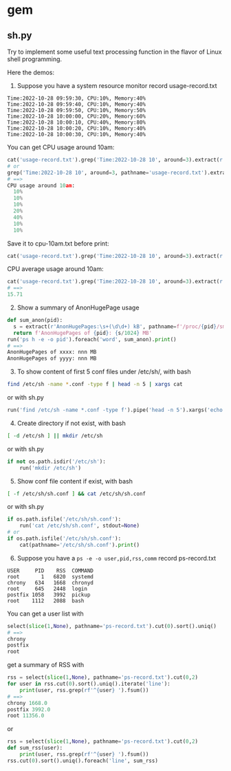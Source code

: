 # gem

## sh.py
Try to implement some useful text processing function in the flavor of Linux shell programming.

Here the demos:
1. Suppose you have a system resource monitor record usage-record.txt
```
Time:2022-10-28 09:59:30, CPU:10%, Memory:40%
Time:2022-10-28 09:59:40, CPU:10%, Memory:40%
Time:2022-10-28 09:59:50, CPU:10%, Memory:50%
Time:2022-10-28 10:00:00, CPU:20%, Memory:60%
Time:2022-10-28 10:00:10, CPU:40%, Memory:80%
Time:2022-10-28 10:00:20, CPU:10%, Memory:40%
Time:2022-10-28 10:00:30, CPU:10%, Memory:40%
```

You can get CPU usage around 10am:
```python
cat('usage-record.txt').grep('Time:2022-10-28 10', around=3).extract(r'CPU:(\d+%)').indent().print(prolog='CPU usage around 10am:\n')
# or
grep('Time:2022-10-28 10', around=3, pathname='usage-record.txt').extract(r'CPU:(\d+%)').indent().print(prolog='CPU usage around 10am:\n')
# ==>
CPU usage around 10am:
  10%
  10%
  10%
  20%
  40%
  10%
  10%
```

Save it to cpu-10am.txt before print:
```python
cat('usage-record.txt').grep('Time:2022-10-28 10', around=3).extract(r'CPU:(\d+%)').tee('cpu-10am.txt').indent().print(prolog='CPU usage around 10am:\n')
```

CPU average usage around 10am:
```python
cat('usage-record.txt').grep('Time:2022-10-28 10', around=3).extract(r'CPU:(\d+%)').fmean()
# ==>
15.71
```

2. Show a summary of AnonHugePage usage
```python
def sum_anon(pid):
  s = extract(r'AnonHugePages:\s+(\d\d+) kB', pathname=f'/proc/{pid}/smaps').fsum()
  return f'AnonHugePages of {pid}: {s/1024} MB'
run('ps h -e -o pid').foreach('word', sum_anon).print()
# ==>
AnonHugePages of xxxx: nnn MB
AnonHugePages of yyyy: nnn MB
```

3. To show content of first 5 conf files under /etc/sh/, with bash
```bash
find /etc/sh -name *.conf -type f | head -n 5 | xargs cat
```
or with sh.py
```python
run('find /etc/sh -name *.conf -type f').pipe('head -n 5').xargs('echo {line} && cat {line}').print()
```

4. Create directory if not exist, with bash
```bash
[ -d /etc/sh ] || mkdir /etc/sh
```
or with sh.py
```python
if not os.path.isdir('/etc/sh'):
    run('mkdir /etc/sh')
```

5. Show conf file content if exist, with bash
```bash
[ -f /etc/sh/sh.conf ] && cat /etc/sh/sh.conf
```
or with sh.py
```python
if os.path.isfile('/etc/sh/sh.conf'):
    run('cat /etc/sh/sh.conf', stdout=None)
# or
if os.path.isfile('/etc/sh/sh.conf'):
    cat(pathname='/etc/sh/sh.conf').print()
```

6. Suppose you have a `ps -e -o user,pid,rss,comm` record ps-record.txt
```
USER     PID    RSS  COMMAND
root       1   6820  systemd
chrony   634   1668  chronyd
root     645   2448  login
postfix 1058   3992  pickup
root    1112   2088  bash
```
You can get a user list with
```python
select(slice(1,None), pathname='ps-record.txt').cut(0).sort().uniq()
# ==>
chrony
postfix
root
```
get a summary of RSS with
```python
rss = select(slice(1,None), pathname='ps-record.txt').cut(0,2)
for user in rss.cut(0).sort().uniq().iterate('line'):
    print(user, rss.grep(rf'^{user} ').fsum())
# ==>
chrony 1668.0
postfix 3992.0
root 11356.0
```
or
```python
rss = select(slice(1,None), pathname='ps-record.txt').cut(0,2)
def sum_rss(user):
    print(user, rss.grep(rf'^{user} ').fsum())
rss.cut(0).sort().uniq().foreach('line', sum_rss)
```

